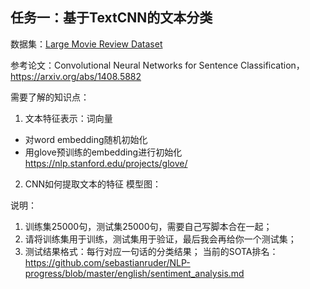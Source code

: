 ## 任务一：基于TextCNN的文本分类
数据集：[Large Movie Review Dataset](http://ai.stanford.edu/~amaas/data/sentiment/)

参考论文：Convolutional Neural Networks for Sentence Classification，https://arxiv.org/abs/1408.5882

需要了解的知识点：

1. 文本特征表示：词向量
* 对word embedding随机初始化
* 用glove预训练的embedding进行初始化 https://nlp.stanford.edu/projects/glove/
2. CNN如何提取文本的特征
模型图：



说明：

1. 训练集25000句，测试集25000句，需要自己写脚本合在一起；
2. 请将训练集用于训练，测试集用于验证，最后我会再给你一个测试集；
3. 测试结果格式：每行对应一句话的分类结果；
当前的SOTA排名：https://github.com/sebastianruder/NLP-progress/blob/master/english/sentiment_analysis.md